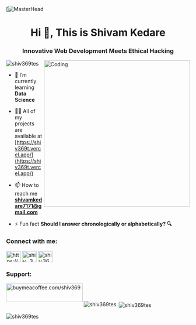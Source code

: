 [![MasterHead](https://infowithart.com/wp-content/uploads/2019/01/Cover-image.gif)
<h1 align="center">Hi 👋, This is Shivam Kedare</h1>
<h3 align="center">Innovative Web Development Meets Ethical Hacking</h3>
<img align="right" alt="Coding" width="400" src="https://cdn.dribbble.com/users/1019864/screenshots/3079099/media/9e5055da2ee6c899aab9403ceb7d0dc3.gif">

<p align="left"> <img src="https://komarev.com/ghpvc/?username=shiv369tes&label=Profile%20views&color=0e75b6&style=flat" alt="shiv369tes" /> </p>

- 🌱 I’m currently learning **Data Science**

- 👨‍💻 All of my projects are available at [https://shiv369t.vercel.app/](https://shiv369t.vercel.app/)

- 📫 How to reach me **shivamkedare7171@gmail.com**

- ⚡ Fun fact **Should I answer chronologically or alphabetically? 🔍**

<h3 align="left">Connect with me:</h3>
<p align="left">
<a href="https://linkedin.com/in/https://www.linkedin.com/in/shivam-kedare-369t/" target="blank"><img align="center" src="https://raw.githubusercontent.com/rahuldkjain/github-profile-readme-generator/master/src/images/icons/Social/linked-in-alt.svg" alt="https://www.linkedin.com/in/shivam-kedare-369t/" height="30" width="40" /></a>
<a href="https://instagram.com/shiv__369_" target="blank"><img align="center" src="https://raw.githubusercontent.com/rahuldkjain/github-profile-readme-generator/master/src/images/icons/Social/instagram.svg" alt="shiv__369_" height="30" width="40" /></a>
<a href="https://discord.gg/shiv.369" target="blank"><img align="center" src="https://raw.githubusercontent.com/rahuldkjain/github-profile-readme-generator/master/src/images/icons/Social/discord.svg" alt="shiv.369" height="30" width="40" /></a>
</p>

<h3 align="left">Support:</h3>
<p><a href="https://www.buymeacoffee.com/buymeacoffee.com/shiv369"> <img align="left" src="https://cdn.buymeacoffee.com/buttons/v2/default-yellow.png" height="50" width="210" alt="buymeacoffee.com/shiv369" /></a></p><br><br>

<p><img align="left" src="https://github-readme-stats.vercel.app/api/top-langs?username=shiv369tes&show_icons=true&locale=en&layout=compact" alt="shiv369tes" /></p>

<p>&nbsp;<img align="center" src="https://github-readme-stats.vercel.app/api?username=shiv369tes&show_icons=true&locale=en" alt="shiv369tes" /></p>

<p><img align="center" src="https://github-readme-streak-stats.herokuapp.com/?user=shiv369tes&" alt="shiv369tes" /></p>
